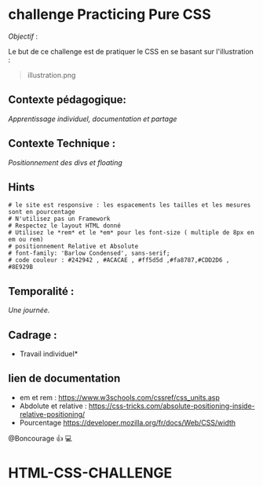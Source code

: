 # challenge Practicing Pure CSS 

*Objectif* :

Le but de ce challenge est de pratiquer le CSS en se basant sur l'illustration : 

> illustration.png

## Contexte pédagogique: 

*Apprentissage individuel, documentation et partage*

## Contexte Technique : 

*Positionnement des divs et floating*


## Hints
```
# le site est responsive : les espacements les tailles et les mesures sont en pourcentage 
# N'utilisez pas un Framework 
# Respectez le layout HTML donné
# Utilisez le *rem* et le *em* pour les font-size ( multiple de 8px en em ou rem) 
# positionnement Relative et Absolute 
# font-family: 'Barlow Condensed', sans-serif;
# code couleur : #242942 , #ACACAE , #ff5d5d ,#fa8787,#CDD2D6 , #8E929B
```

## Temporalité : 

*Une journée.*

## Cadrage : 

* Travail individuel*

## lien de documentation 

- em et rem : https://www.w3schools.com/cssref/css_units.asp
- Abdolute et relative : https://css-tricks.com/absolute-positioning-inside-relative-positioning/
- Pourcentage https://developer.mozilla.org/fr/docs/Web/CSS/width

@Boncourage :thumbsup: :computer:



# HTML-CSS-CHALLENGE

